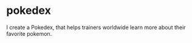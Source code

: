# pokedex
 
I create a Pokedex, that helps trainers worldwide learn more about their favorite pokemon.

